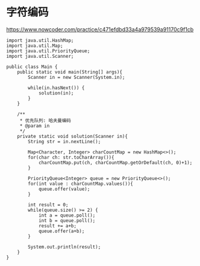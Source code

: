 # 字符编码
https://www.nowcoder.com/practice/c471efdbd33a4a979539a91170c9f1cb

    import java.util.HashMap;
    import java.util.Map;
    import java.util.PriorityQueue;
    import java.util.Scanner;
    
    public class Main {
        public static void main(String[] args){
            Scanner in = new Scanner(System.in);
    
            while(in.hasNext()) {
                solution(in);
            }
        }
    
        /**
         * 优先队列: 哈夫曼编码
         * @param in
         */
        private static void solution(Scanner in){
            String str = in.nextLine();
    
            Map<Character, Integer> charCountMap = new HashMap<>();
            for(char ch: str.toCharArray()){
                charCountMap.put(ch, charCountMap.getOrDefault(ch, 0)+1);
            }
    
            PriorityQueue<Integer> queue = new PriorityQueue<>();
            for(int value : charCountMap.values()){
                queue.offer(value);
            }
    
            int result = 0;
            while(queue.size() >= 2) {
                int a = queue.poll();
                int b = queue.poll();
                result += a+b;
                queue.offer(a+b);
            }
    
            System.out.println(result);
        }
    }
    

